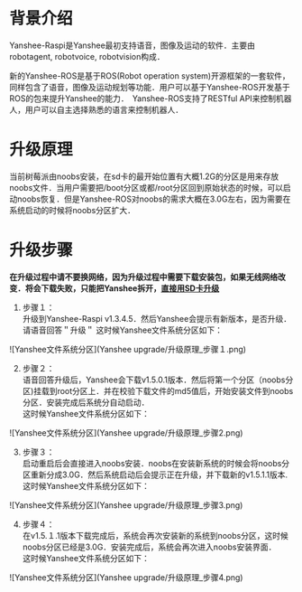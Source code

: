 # 背景介绍

Yanshee-Raspi是Yanshee最初支持语音，图像及运动的软件．主要由robotagent, robotvoice, robotvision构成．

新的Yanshee-ROS是基于ROS(Robot operation system)开源框架的一套软件，同样包含了语音，图像及运动规划等功能．用户可以基于Yanshee-ROS开发基于ROS的包来提升Yanshee的能力．　Yanshee-ROS支持了RESTful API来控制机器人，用户可以自主选择熟悉的语言来控制机器人．

# 升级原理
当前树莓派由noobs安装，在sd卡的最开始位置有大概1.2G的分区是用来存放noobs文件．当用户需要把/boot分区或都/root分区回到原始状态的时候，可以启动noobs恢复．但是Yanshee-ROS对noobs的需求大概在3.0G左右，因为需要在系统启动的时候将noobs分区扩大．  

# 升级步骤
**在升级过程中请不要换网络，因为升级过程中需要下载安装包，如果无线网络改变．将会下载失败，只能把Yanshee拆开，[直接用SD卡升级]()**
1. 步骤１：  
升级到Yanshee-Raspi v1.3.4.5．然后Yanshee会提示有新版本，是否升级．请语音回答＂升级＂
这时候Yanshee文件系统分区如下：  

![Yanshee文件系统分区](Yanshee upgrade/升级原理_步骤１.png)

2. 步骤２：  
语音回答升级后，Yanshee会下载v1.5.0.1版本．然后将第一个分区（noobs分区)挂载到root分区上．并在校验下载文件的md5值后，开始安装文件到noobs分区．安装完成后系统分自动启动．  
这时候Yanshee文件系统分区如下：　　

![Yanshee文件系统分区](Yanshee upgrade/升级原理_步骤2.png)

3. 步骤３：  
启动重启后会直接进入noobs安装．noobs在安装新系统的时候会将noobs分区重新分成3.0G．然后系统启动后会提示正在升级，并下载新的v1.5.1.1版本.
这时候Yanshee文件系统分区如下：　　

![Yanshee文件系统分区](Yanshee upgrade/升级原理_步骤3.png)

4. 步骤４：  
在v1.5.１.1版本下载完成后，系统会再次安装新的系统到noobs分区，这时候noobs分区已经是3.0G．安装完成后，系统会再次进入noobs安装界面．  
这时候Yanshee文件系统分区如下：　　

![Yanshee文件系统分区](Yanshee upgrade/升级原理_步骤4.png)
